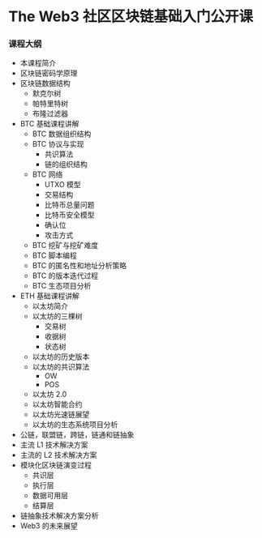 # The Web3 社区区块链基础入门公开课

### 课程大纲
- 本课程简介
- 区块链密码学原理
- 区块链数据结构
  - 默克尔树
  - 帕特里特树
  - 布隆过滤器
- BTC 基础课程讲解
  - BTC 数据组织结构
  - BTC 协议与实现
    - 共识算法
    - 链的组织结构
  - BTC 网络
    - UTXO 模型
    - 交易结构
    - 比特币总量问题
    - 比特币安全模型
    - 确认位
    - 攻击方式
  - BTC 挖矿与挖矿难度
  - BTC 脚本编程
  - BTC 的匿名性和地址分析策略
  - BTC 的版本迭代过程
  - BTC 生态项目分析
- ETH 基础课程讲解
  - 以太坊简介
  - 以太坊的三棵树
    - 交易树
    - 收据树
    - 状态树
  - 以太坊的历史版本
  - 以太坊的共识算法
    - OW
    - POS
  - 以太坊 2.0
  - 以太坊智能合约
  - 以太坊光速链展望
  - 以太坊的生态系统项目分析
- 公链，联盟链，跨链，链通和链抽象
- 主流 L1 技术解决方案
- 主流的 L2 技术解决方案
- 模块化区块链演变过程
  - 共识层
  - 执行层
  - 数据可用层
  - 结算层
- 链抽象技术解决方案分析
- Web3 的未来展望
